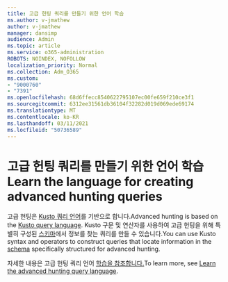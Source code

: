```yaml
---
title: 고급 헌팅 쿼리를 만들기 위한 언어 학습
ms.author: v-jmathew
author: v-jmathew
manager: dansimp
audience: Admin
ms.topic: article
ms.service: o365-administration
ROBOTS: NOINDEX, NOFOLLOW
localization_priority: Normal
ms.collection: Adm_O365
ms.custom:
- "9000760"
- "7391"
ms.openlocfilehash: 68d6ffecc8540622795107ec00fe659f210ce3f1
ms.sourcegitcommit: 6312ee31561db36104f32282d019d069ede69174
ms.translationtype: MT
ms.contentlocale: ko-KR
ms.lasthandoff: 03/11/2021
ms.locfileid: "50736589"
---
```

# <a name="learn-the-language-for-creating-advanced-hunting-queries"></a><span data-ttu-id="24bf3-102">고급 헌팅 쿼리를 만들기 위한 언어 학습</span><span class="sxs-lookup"><span data-stu-id="24bf3-102">Learn the language for creating advanced hunting queries</span></span>

<span data-ttu-id="24bf3-103">고급 헌팅은 [Kusto 쿼리 언어](https://go.microsoft.com/fwlink/?linkid=2144620)를 기반으로 합니다.</span><span class="sxs-lookup"><span data-stu-id="24bf3-103">Advanced hunting is based on the [Kusto query language](https://go.microsoft.com/fwlink/?linkid=2144620).</span></span> <span data-ttu-id="24bf3-104">Kusto 구문 및 연산자를 사용하여 고급 헌팅을 위해 특별히 구성된 [스키마](https://go.microsoft.com/fwlink/?linkid=2144621)에서 정보를 찾는 쿼리를 만들 수 있습니다.</span><span class="sxs-lookup"><span data-stu-id="24bf3-104">You can use Kusto syntax and operators to construct queries that locate information in the [schema](https://go.microsoft.com/fwlink/?linkid=2144621) specifically structured for advanced hunting.</span></span>

<span data-ttu-id="24bf3-105">자세한 내용은 고급 헌팅 쿼리 언어 [학습을 참조합니다.](https://go.microsoft.com/fwlink/?linkid=2144518)</span><span class="sxs-lookup"><span data-stu-id="24bf3-105">To learn more, see [Learn the advanced hunting query language](https://go.microsoft.com/fwlink/?linkid=2144518).</span></span>
